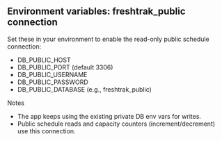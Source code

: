 ## Environment variables: freshtrak_public connection

Set these in your environment to enable the read-only public schedule connection:

- DB_PUBLIC_HOST
- DB_PUBLIC_PORT (default 3306)
- DB_PUBLIC_USERNAME
- DB_PUBLIC_PASSWORD
- DB_PUBLIC_DATABASE (e.g., freshtrak_public)

Notes

- The app keeps using the existing private DB env vars for writes.
- Public schedule reads and capacity counters (increment/decrement) use this connection.
